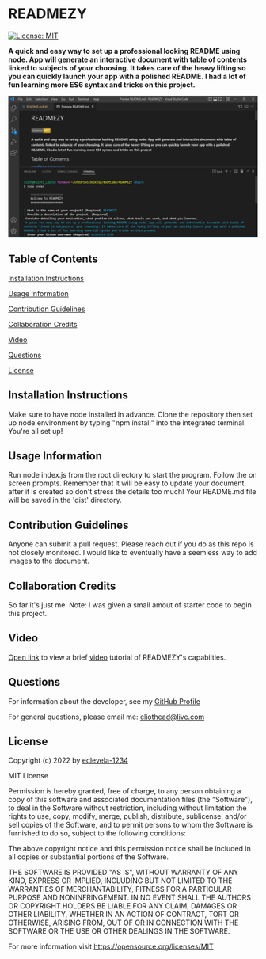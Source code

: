 
# READMEZY
[![License: MIT](https://img.shields.io/badge/License-MIT-yellow.svg)](https://opensource.org/licenses/MIT)

**A quick and easy way to set up a professional looking README using node. App will generate an interactive document with table of contents linked to subjects of your choosing. It takes care of the heavy lifting so you can quickly launch your app with a polished README. I had a lot of fun learning more ES6 syntax and tricks on this project.**

![screenshot](./assets/images/screenshot.png)
## Table of Contents


[Installation Instructions](#installation-instructions)

[Usage Information](#usage-information)

[Contribution Guidelines](#contribution-guidelines)

[Collaboration Credits](#collaboration-credits)

[Video](#video)

[Questions](#questions)

[License](#license)


## Installation Instructions

Make sure to have node installed in advance. Clone the repository then set up node environment by typing "npm install" into the integrated terminal. You're all set up!
## Usage Information

Run node index.js from the root directory to start the program. Follow the on screen prompts. Remember that it will be easy to update your document after it is created so don't stress the details too much! Your README.md file will be saved in the 'dist' directory.
## Contribution Guidelines

Anyone can submit a pull request. Please reach out if you do as this repo is not closely monitored. I would like to eventually have a seemless way to add images to the document.
## Collaboration Credits

So far it's just me. Note: I was given a small amout of starter code to begin this project.
## Video
[Open link](https://drive.google.com/file/d/1OODv4flR3_RhjV2-QGOGE-Gdccnw-Bid/view) to view a brief [video](https://drive.google.com/file/d/1OODv4flR3_RhjV2-QGOGE-Gdccnw-Bid/view) tutorial of READMEZY's capabilties.
## Questions
For information about the developer, see my [GitHub Profile](https://github.com/eclevela-1234)

For general questions, please email me: eliothead@live.com
## License
Copyright (c)  2022 by [eclevela-1234](https://github.com/eclevela-1234)

MIT License

Permission is hereby granted, free of charge, to any person obtaining a copy
of this software and associated documentation files (the "Software"), to deal
in the Software without restriction, including without limitation the rights
to use, copy, modify, merge, publish, distribute, sublicense, and/or sell
copies of the Software, and to permit persons to whom the Software is
furnished to do so, subject to the following conditions:

The above copyright notice and this permission notice shall be included in all
copies or substantial portions of the Software.

THE SOFTWARE IS PROVIDED "AS IS", WITHOUT WARRANTY OF ANY KIND, EXPRESS OR
IMPLIED, INCLUDING BUT NOT LIMITED TO THE WARRANTIES OF MERCHANTABILITY,
FITNESS FOR A PARTICULAR PURPOSE AND NONINFRINGEMENT. IN NO EVENT SHALL THE
AUTHORS OR COPYRIGHT HOLDERS BE LIABLE FOR ANY CLAIM, DAMAGES OR OTHER
LIABILITY, WHETHER IN AN ACTION OF CONTRACT, TORT OR OTHERWISE, ARISING FROM,
OUT OF OR IN CONNECTION WITH THE SOFTWARE OR THE USE OR OTHER DEALINGS IN THE
SOFTWARE.

For more information visit https://opensource.org/licenses/MIT
